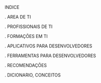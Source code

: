 INDICE

. AREA DE TI

. PROFISSIONAIS DE TI

. FORMAÇÕES EM TI

. APLICATIVOS PARA DESENVOLVEDORES

. FERRAMENTAS PARA DESENVOLVEDORES

. RECOMENDAÇÕES

. DICIONARIO, CONCEITOS
